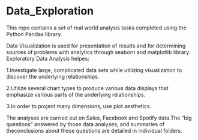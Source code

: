 # Data_Exploration
This repo contains a set of real world analysis tasks completed using the Python Pandas library.

Data Visualization is used for presentation of results and for determining sources of problems with analytics through seaborn and matplotlib library.
Exploratory Data Analysis helpes: 

1.Investigate large, complicated data sets while utilizing visualization to discover the underlying relationships.

2.Utilize several chart types to produce various data displays that emphasize various parts of the underlying relationships.

3.In order to project many dimensions, use plot aesthetics.

The analyses are carried out on Sales, Facebook and Spotify data.The “big questions” answered by those data analyses, and summaries of theconclusions about
these questions are detailed in individual folders.
